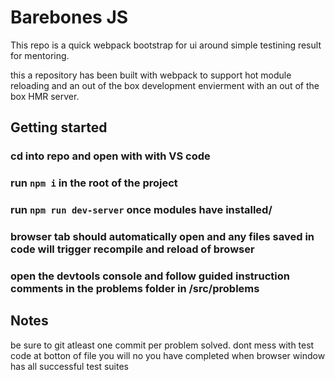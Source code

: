 # Barebones JS

This repo is a quick webpack bootstrap for ui around simple testining result for mentoring.

this a repository has been built with webpack to support hot module reloading and an out of the box development envierment with an out of the box HMR server.

## Getting started

### cd into repo and open with with VS code
### run `npm i` in the root of the project 
### run `npm run dev-server` once modules have installed/
### browser tab should automatically open and any files saved in code will trigger recompile and reload of browser
### open the devtools console and follow guided instruction comments in the problems folder in /src/problems

## Notes
be sure to git atleast one commit per problem solved.
dont mess with test code at botton of file
you will no you have completed when browser window has all successful test suites
